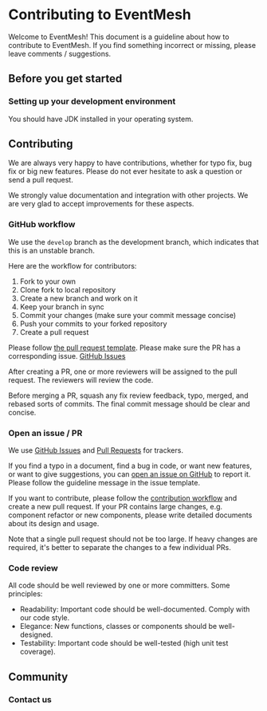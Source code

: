 # Contributing to EventMesh

Welcome to EventMesh! This document is a guideline about how to contribute to EventMesh. If you find something incorrect
or missing, please leave comments / suggestions.

## Before you get started

### Setting up your development environment

You should have JDK installed in your operating system.

## Contributing

We are always very happy to have contributions, whether for typo fix, bug fix or big new features. Please do not ever
hesitate to ask a question or send a pull request.

We strongly value documentation and integration with other projects. We are very glad to accept improvements for these
aspects.

### GitHub workflow

We use the `develop` branch as the development branch, which indicates that this is an unstable branch.

Here are the workflow for contributors:

1. Fork to your own
2. Clone fork to local repository
3. Create a new branch and work on it
4. Keep your branch in sync
5. Commit your changes (make sure your commit message concise)
6. Push your commits to your forked repository
7. Create a pull request

Please follow [the pull request template](./.github/PULL_REQUEST_TEMPLATE.md). Please make sure the PR has a
corresponding issue. [GitHub Issues](https://github.com/WeBankFinTech/EventMesh/issues)

After creating a PR, one or more reviewers will be assigned to the pull request. The reviewers will review the code.

Before merging a PR, squash any fix review feedback, typo, merged, and rebased sorts of commits. The final commit
message should be clear and concise.

### Open an issue / PR

We use [GitHub Issues](https://github.com/WeBankFinTech/EventMesh/issues)
and [Pull Requests](https://github.com/WeBankFinTech/EventMesh/pulls) for trackers.

If you find a typo in a document, find a bug in code, or want new features, or want to give suggestions, you
can [open an issue on GitHub](https://github.com/WeBankFinTech/EventMesh/issues/new) to report it. Please follow the
guideline message in the issue template.

If you want to contribute, please follow the [contribution workflow](#github-workflow) and create a new pull request. If
your PR contains large changes, e.g. component refactor or new components, please write detailed documents about its
design and usage.

Note that a single pull request should not be too large. If heavy changes are required, it's better to separate the
changes to a few individual PRs.

### Code review

All code should be well reviewed by one or more committers. Some principles:

- Readability: Important code should be well-documented. Comply with our code style.
- Elegance: New functions, classes or components should be well-designed.
- Testability: Important code should be well-tested (high unit test coverage).

## Community

### Contact us
